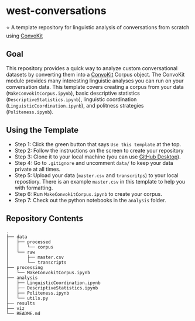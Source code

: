 # west-conversations
:star: A template repository for linguistic analysis of conversations from scratch using [ConvoKit](https://github.com/CornellNLP/ConvoKit) 

## Goal

This repository provides a quick way to analyze custom conversational datasets by converting them into a [ConvoKit](https://github.com/CornellNLP/ConvoKit) Corpus object. The ConvoKit module provides many interesting linguistic analyses you can run on your conversation data. This template covers creating a corpus from your data (`MakeConvokitCorpus.ipynb`), basic descriptive statistics (`DescriptiveStatistics.ipynb`), linguistic coordination (`LinguisticCoordination.ipynb`), and politness strategies (`Politeness.ipynb`).


## Using the Template 

- Step 1: Click the green button that says `Use this template` at the top. 
- Step 2: Follow the instructions on the screen to create your repository 
- Step 3: Clone it to your local machine (you can use [GitHub Desktop](https://desktop.github.com/)).
- Step 4: Go to `.gitignore` and uncomment `data/` to keep your data private at all times. 
- Step 5: Upload your data (`master.csv` and `transcritps`) to your local repostiory. There is an example `master.csv` in this template to help you with formatting. 
- Step 6: Run `MakeConvokitCorpus.ipynb` to create your corpus. 
- Step 7: Check out the python notebooks in the `analysis` folder.


## Repository Contents 

    .
    ├── data
    │   ├── processed
    │   │   └── corpus
    │   └── raw
    │       ├── master.csv
    │       └── transcripts
    ├── processing
    │   └── MakeConvokitCorpus.ipynb
    ├── analysis
    │   ├── LinguisticCoordination.ipynb
    │   ├── DescriptiveStatistics.ipynb
    │   ├── Politeness.ipynb
    │   └── utils.py
    ├── results
    ├── viz
    └── README.md
    
